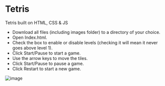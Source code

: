 # Tetris
Tetris built on HTML, CSS &amp; JS

- Download all files (including images folder) to a directory of your choice.
- Open Index.html.
- Check the box to enable or disable levels (checking it will mean it never goes above level 1).
- Click Start/Pause to start a game.
- Use the arrow keys to move the tiles.
- Click Start/Pause to pause a game.
- Click Restart to start a new game.

![image](https://user-images.githubusercontent.com/37915036/109738865-a8121400-7b96-11eb-8533-25ba57ee7dde.png)
